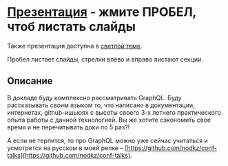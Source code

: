 # [Презентация](https://nodkz.github.io/conf-talks/talks/2019.06.15-astanajs-nur-sultan/index.html) - жмите ПРОБЕЛ, чтоб листать слайды

Также презентация доступна в [светлой теме](https://nodkz.github.io/conf-talks/talks/2019.06.15-astanajs-nur-sultan/white.html).

Пробел листает слайды, стрелки влево и вправо листают секции.

## Описание

В докладе буду комплексно рассматривать GraphQL. Буду рассказывать своим языком то, что написано в документации, интернетах, github-ишьюях с высоты своего 3-х летнего практического опыта работы с данной технологией. Вы же хотите сэкономить свое время и не перечитывать доки по 5 раз?!

А если не терпится, то про GraphQL можно уже сейчас учитаться и усмотрется на русском в моей репке – [https://github.com/nodkz/conf-talks](https://github.com/nodkz/conf-talks).
